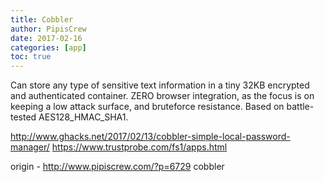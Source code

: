 ```yaml
---
title: Cobbler
author: PipisCrew
date: 2017-02-16
categories: [app]
toc: true
---
```


Can store any type of sensitive text information in a tiny 32KB encrypted and authenticated container. ZERO browser integration, as the focus is on keeping a low attack surface, and bruteforce resistance. Based on battle-tested AES128_HMAC_SHA1.

http://www.ghacks.net/2017/02/13/cobbler-simple-local-password-manager/
https://www.trustprobe.com/fs1/apps.html

origin - http://www.pipiscrew.com/?p=6729 cobbler